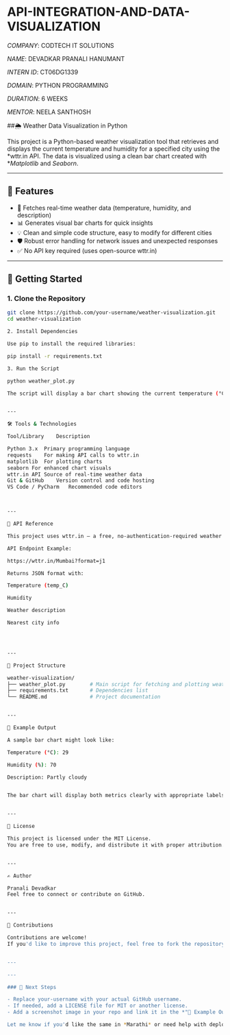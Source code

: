 # API-INTEGRATION-AND-DATA-VISUALIZATION

*COMPANY*: CODTECH IT SOLUTIONS

*NAME*: DEVADKAR PRANALI HANUMANT

*INTERN ID*: CT06DG1339

*DOMAIN*: PYTHON PROGRAMMING

*DURATION*: 6 WEEKS

*MENTOR*: NEELA SANTHOSH

##🌦️ Weather Data Visualization in Python

This project is a Python-based weather visualization tool that retrieves and displays the current temperature and humidity for a specified city using the *wttr.in API. The data is visualized using a clean bar chart created with **Matplotlib* and *Seaborn*.

---

## 📌 Features

- 📡 Fetches real-time weather data (temperature, humidity, and description)
- 📊 Generates visual bar charts for quick insights
- 💡 Clean and simple code structure, easy to modify for different cities
- 🛡️ Robust error handling for network issues and unexpected responses
- ✅ No API key required (uses open-source wttr.in)

---

## 🚀 Getting Started

### 1. Clone the Repository

```bash
git clone https://github.com/your-username/weather-visualization.git
cd weather-visualization

2. Install Dependencies

Use pip to install the required libraries:

pip install -r requirements.txt

3. Run the Script

python weather_plot.py

The script will display a bar chart showing the current temperature (°C) and humidity (%) for the specified city.


---

🛠 Tools & Technologies

Tool/Library	Description

Python 3.x	Primary programming language
requests	For making API calls to wttr.in
matplotlib	For plotting charts
seaborn	For enhanced chart visuals
wttr.in API	Source of real-time weather data
Git & GitHub	Version control and code hosting
VS Code / PyCharm	Recommended code editors



---

🔌 API Reference

This project uses wttr.in — a free, no-authentication-required weather API.

API Endpoint Example:

https://wttr.in/Mumbai?format=j1

Returns JSON format with:

Temperature (temp_C)

Humidity

Weather description

Nearest city info




---

📂 Project Structure

weather-visualization/
├── weather_plot.py        # Main script for fetching and plotting weather data
├── requirements.txt       # Dependencies list
└── README.md              # Project documentation


---

📸 Example Output

A sample bar chart might look like:

Temperature (°C): 29

Humidity (%): 70

Description: Partly cloudy


The bar chart will display both metrics clearly with appropriate labels and colors.


---

📄 License

This project is licensed under the MIT License.
You are free to use, modify, and distribute it with proper attribution.


---

✍️ Author

Pranali Devadkar
Feel free to connect or contribute on GitHub.


---

🤝 Contributions

Contributions are welcome!
If you'd like to improve this project, feel free to fork the repository and submit a pull request.


---

---

### 📌 Next Steps

- Replace your-username with your actual GitHub username.
- If needed, add a LICENSE file for MIT or another license.
- Add a screenshot image in your repo and link it in the *"📸 Example Output"* section.

Let me know if you'd like the same in *Marathi* or need help with deploying it as a *web app* using Flask or Streamlit.
